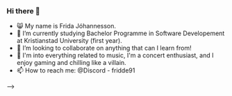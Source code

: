 ### Hi there 👋

- 😸 My name is Frida Jóhannesson.
- 🌱 I’m currently studying Bachelor Programme in Software Developement at Kristianstad University (first year).
- 👯 I’m looking to collaborate on anything that can I learn from!
- 🪩 I'm into everything related to music, I'm a concert enthusiast, and I enjoy gaming and chilling like a villain. 
- 📫 How to reach me: @Discord - fridde91
  
-->
